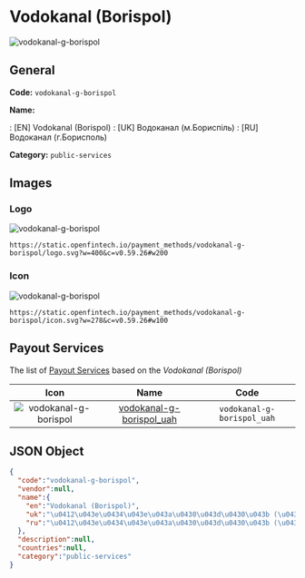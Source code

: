 
# Vodokanal (Borispol) 
![vodokanal-g-borispol](https://static.openfintech.io/payment_methods/vodokanal-g-borispol/logo.svg?w=400&c=v0.59.26#w200)  

## General 
**Code:** `vodokanal-g-borispol` 
 
**Name:** 
 
:	[EN] Vodokanal (Borispol) 
:	[UK] Водоканал (м.Бориспіль) 
:	[RU] Водоканал (г.Борисполь) 
 
**Category:** `public-services` 
 

## Images 

### Logo 
![vodokanal-g-borispol](https://static.openfintech.io/payment_methods/vodokanal-g-borispol/logo.svg?w=400&c=v0.59.26#w200)  

```
https://static.openfintech.io/payment_methods/vodokanal-g-borispol/logo.svg?w=400&c=v0.59.26#w200
```  

### Icon 
![vodokanal-g-borispol](https://static.openfintech.io/payment_methods/vodokanal-g-borispol/icon.svg?w=278&c=v0.59.26#w100)  

```
https://static.openfintech.io/payment_methods/vodokanal-g-borispol/icon.svg?w=278&c=v0.59.26#w100
```  

## Payout Services 
 
The list of [Payout Services](/payout-services/) based on the _Vodokanal (Borispol)_ 

|Icon|Name|Code| 
|:---:|:---:|:---:| 
|![vodokanal-g-borispol](https://static.openfintech.io/payout_methods/vodokanal-g-borispol/icon.png?w=278&c=v0.59.26#w40) |[vodokanal-g-borispol_uah](/payout-services/vodokanal-g-borispol_uah/)|`vodokanal-g-borispol_uah`| 
 

## JSON Object 

```json
{
  "code":"vodokanal-g-borispol",
  "vendor":null,
  "name":{
    "en":"Vodokanal (Borispol)",
    "uk":"\u0412\u043e\u0434\u043e\u043a\u0430\u043d\u0430\u043b (\u043c.\u0411\u043e\u0440\u0438\u0441\u043f\u0456\u043b\u044c)",
    "ru":"\u0412\u043e\u0434\u043e\u043a\u0430\u043d\u0430\u043b (\u0433.\u0411\u043e\u0440\u0438\u0441\u043f\u043e\u043b\u044c)"
  },
  "description":null,
  "countries":null,
  "category":"public-services"
}
```  
